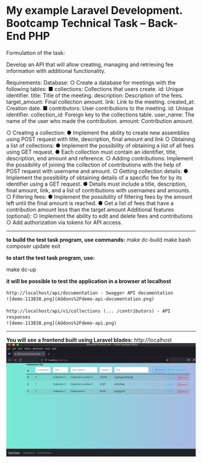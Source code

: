 # My example Laravel Development. Bootcamp Technical Task – Back-End PHP

Formulation of the task:

Develop an API that will allow creating, managing and retrieving
fee information with additional functionality.

Requirements:
Database:
○ Create a database for meetings with the following tables:
    ■ collections: Collections that users create.
        id: Unique identifier.
        title: Title of the meeting.
        description: Description of the fees.
        target_amount: Final collection amount.
        link: Link to the meeting.
        created_at: Creation date.
    ■ contributors: User contributions to the meeting.
        id: Unique identifier.
        collection_id: Foreign key to the collections table.
        user_name: The name of the user who made the contribution.
        amount: Contribution amount.

○ Creating a collection:
    ● Implement the ability to create new assemblies using
    POST request with title, description, final amount and
    link
○ Obtaining a list of collections:
    ● Implement the possibility of obtaining a list of all fees using
    GET request.
    ● Each collection must contain an identifier, title, description, end
    amount and reference.
○ Adding contributions:
    Implement the possibility of joining the collection of contributions with the help of
    POST request with username and amount.
○ Getting collection details:
    ● Implement the possibility of obtaining details of a specific fee for
    by its identifier using a GET request.
    ● Details must include a title, description, final amount, link, and
    a list of contributions with usernames and amounts.
○ Filtering fees:
    ● Implement the possibility of filtering fees by the amount left
    until the final amount is reached.
    ● Get a list of fees that have a contribution amount less than the target
    amount
Additional features (optional):
○ Implement the ability to edit and delete fees and
contributions
○ Add authorization via tokens for API access.


********************************************************
**to build the test task program, use commands:**
make dc-build
make bash
composer update
exit 

**to start the test task program, use:**

make dc-up

**it will be possible to test the application in a browser at localhost**

    http://localhost/api/documentation - Swagger API documentation
    ![demo-113838.png](Addons%2Fdemo-api-documentation.png)

    http://localhost/api/v1/collections (... /contributors) - API responses
    ![demo-113838.png](Addons%2Fdemo-api.png)

********************************************************
**You will see a frontend built using Laravel blades:**
    http://localhost
    ![demo-frontend.png](Addons%2Fdemo-frontend.png)
